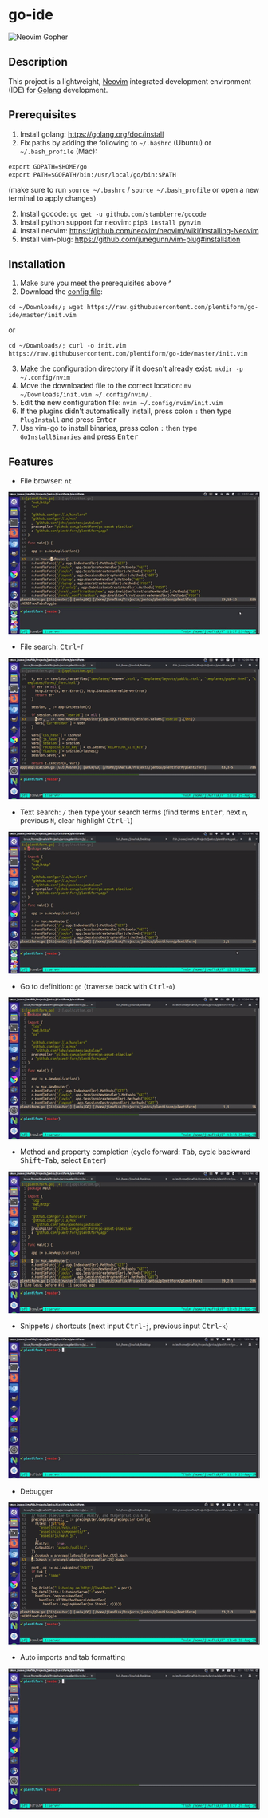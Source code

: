 go-ide
===

![Neovim Gopher](https://raw.githubusercontent.com/plentiform/go-ide/master/gopher.png)

## Description

This project is a lightweight, [Neovim](https://neovim.io/) integrated development environment (IDE) for [Golang](https://golang.org/) development.

## Prerequisites

1. Install golang: https://golang.org/doc/install
2. Fix paths by adding the following to `~/.bashrc` (Ubuntu) or `~/.bash_profile` (Mac):
```
export GOPATH=$HOME/go
export PATH=$GOPATH/bin:/usr/local/go/bin:$PATH
```
(make sure to run `source ~/.bashrc` / `source ~/.bash_profile` or open a new terminal to apply changes)

2. Install gocode: `go get -u github.com/stamblerre/gocode`
3. Install python support for neovim: `pip3 install pynvim`
4. Install neovim: https://github.com/neovim/neovim/wiki/Installing-Neovim
5. Install vim-plug: https://github.com/junegunn/vim-plug#installation

## Installation

1. Make sure you meet the prerequisites above ^
2. Download the [config file](https://raw.githubusercontent.com/plentiform/go-ide/master/init.vim): 
```
cd ~/Downloads/; wget https://raw.githubusercontent.com/plentiform/go-ide/master/init.vim
```
or
```
cd ~/Downloads/; curl -o init.vim https://raw.githubusercontent.com/plentiform/go-ide/master/init.vim
```
3. Make the configuration directory if it doesn't already exist: `mkdir -p ~/.config/nvim`
4. Move the downloaded file to the correct location: `mv ~/Downloads/init.vim ~/.config/nvim/.`
5. Edit the new configuration file: `nvim ~/.config/nvim/init.vim`
6. If the plugins didn't automatically install, press colon `:` then type `PlugInstall` and press <kbd>Enter</kbd>
7. Use vim-go to install binaries, press colon `:` then type `GoInstallBinaries` and press <kbd>Enter</kbd>

## Features

- File browser: `nt`

![](gifs/nerdtree.gif)

- File search: <kbd>Ctrl</kbd>-`f`

![](gifs/fzf.gif)

- Text search: `/` then type your search terms (find terms <kbd>Enter</kbd>, next `n`, previous `N`, clear highlight <kbd>Ctrl</kbd>-`l`)

![](gifs/text_search.gif)

- Go to definition: `gd` (traverse back with <kbd>Ctrl</kbd>-`o`)

![](gifs/go_def.gif)

- Method and property completion (cycle forward: <kbd>Tab</kbd>, cycle backward <kbd>Shift</kbd>-<kbd>Tab</kbd>, select <kbd>Enter</kbd>)

![](gifs/ncm2.gif)

- Snippets / shortcuts (next input <kbd>Ctrl</kbd>-`j`, previous input <kbd>Ctrl</kbd>-`k`)

![](gifs/snippets.gif)

- Debugger

![](gifs/debugger.gif)

- Auto imports and tab formatting

![](gifs/imports.gif)
